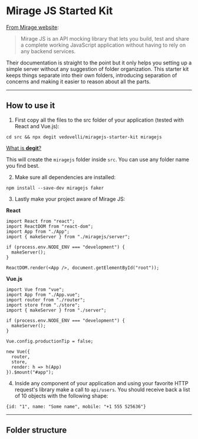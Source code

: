 # Mirage JS Started Kit

[From Mirage website](https://miragejs.com/):

> Mirage JS is an API mocking library that lets you build, test and share a complete working JavaScript application without having to rely on any backend services.

Their documentation is straight to the point but it only helps you setting up a simple server without any suggestion of folder organization. This starter kit keeps things separate into their own folders, introducing separation of concerns and making it easier to reason about all the parts.

---

## How to use it

1. First copy all the files to the src folder of your application (tested with React and Vue.js):

```
cd src && npx degit vedovelli/miragejs-starter-kit miragejs
```

[What is **degit**?](https://github.com/Rich-Harris/degit#readme)

This will create the `miragejs` folder inside `src`. You can use any folder name you find best.

2. Make sure all dependencies are installed:

```
npm install --save-dev miragejs faker
```

3. Lastly make your project aware of Mirage JS:

**React**

```
import React from "react";
import ReactDOM from "react-dom";
import App from "./App";
import { makeServer } from "./miragejs/server";

if (process.env.NODE_ENV === "development") {
  makeServer();
}

ReactDOM.render(<App />, document.getElementById("root"));
```

**Vue.js**

```
import Vue from "vue";
import App from "./App.vue";
import router from "./router";
import store from "./store";
import { makeServer } from "./server";

if (process.env.NODE_ENV === "development") {
  makeServer();
}

Vue.config.productionTip = false;

new Vue({
  router,
  store,
  render: h => h(App)
}).$mount("#app");
```

4. Inside any component of your application and using your favorite HTTP request's library make a call to `api/users`. You should receive back a list of 10 objects with the following shape:

```
{id: "1", name: "Some name", mobile: "+1 555 525636"}
```

---

## Folder structure
